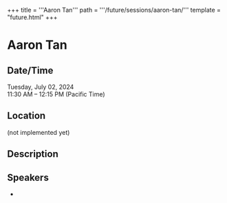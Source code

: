 +++
title = '''Aaron Tan'''
path = '''/future/sessions/aaron-tan/'''
template = "future.html"
+++

<h1>Aaron Tan</h1>
<h2>Date/Time</h2>
<p>Tuesday, July 02, 2024<br>
11:30 AM – 12:15 PM (Pacific Time)</p>
<h2>Location</h2>
(not implemented yet)
<h2>Description</h2>

<h2>Speakers</h2>
<ul><li><bound method Speaker.link of Speaker(data=SpeakerData(presenter_at=['B8886313-0C01-45CD-AD6B-402600328310'], speaker_biography='', speaker_display_name='Aaron Tan', speaker_first_name='Aaron', speaker_last_name='Tan', speaker_stub='0AFD4B8D-8ED3-4614-AB5C-6F7F63E2A6C5', speaker_title='', updated_date=datetime.date(2023, 9, 4)), updated=False, deleted=False)></li>

